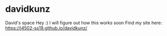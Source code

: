 # davidkunz
David's space
Hey :)
I will figure out how this works soon
Find my site here: https://j4502-ss19.github.io/davidkunz/
